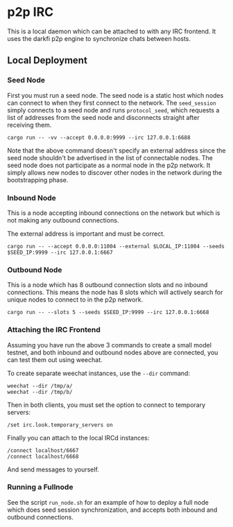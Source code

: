 # p2p IRC

This is a local daemon which can be attached to with any IRC frontend.
It uses the darkfi p2p engine to synchronize chats between hosts.

## Local Deployment

### Seed Node

First you must run a seed node. The seed node is a static host which nodes can
connect to when they first connect to the network. The `seed_session` simply
connects to a seed node and runs `protocol_seed`, which requests a list of
addresses from the seed node and disconnects straight after receiving them.

    cargo run -- -vv --accept 0.0.0.0:9999 --irc 127.0.0.1:6688

Note that the above command doesn't specify an external address since the
seed node shouldn't be advertised in the list of connectable nodes. The seed
node does not participate as a normal node in the p2p network. It simply allows
new nodes to discover other nodes in the network during the bootstrapping phase.

### Inbound Node

This is a node accepting inbound connections on the network but which is not
making any outbound connections.

The external address is important and must be correct.

    cargo run -- --accept 0.0.0.0:11004 --external $LOCAL_IP:11004 --seeds $SEED_IP:9999 --irc 127.0.0.1:6667

### Outbound Node

This is a node which has 8 outbound connection slots and no inbound connections.
This means the node has 8 slots which will actively search for unique nodes to
connect to in the p2p network.

    cargo run -- --slots 5 --seeds $SEED_IP:9999 --irc 127.0.0.1:6668

### Attaching the IRC Frontend

Assuming you have run the above 3 commands to create a small model testnet,
and both inbound and outbound nodes above are connected, you can test them
out using weechat.

To create separate weechat instances, use the `--dir` command:

    weechat --dir /tmp/a/
    weechat --dir /tmp/b/

Then in both clients, you must set the option to connect to temporary servers:

    /set irc.look.temporary_servers on

Finally you can attach to the local IRCd instances:

    /connect localhost/6667
    /connect localhost/6668

And send messages to yourself.

### Running a Fullnode

See the script `run_node.sh` for an example of how to deploy a full node which
does seed session synchronization, and accepts both inbound and outbound
connections.
